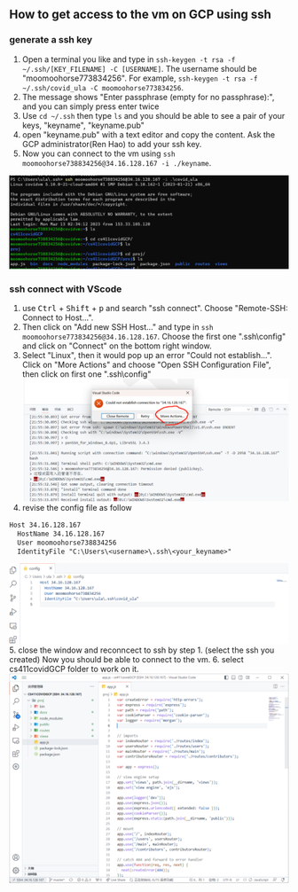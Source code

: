 ## How to get access to the vm on GCP using ssh

### generate a ssh key
1. Open a terminal you like and type in `ssh-keygen -t rsa -f ~/.ssh/[KEY_FILENAME] -C [USERNAME]`. The username should be "moomoohorse773834256". For example, `ssh-keygen -t rsa -f ~/.ssh/covid_ula -C moomoohorse773834256`.
2. The message shows "Enter passphrase (empty for no passphrase):", and you can simply press enter twice
3. Use `cd ~/.ssh` then type `ls` and you should be able to see a pair of your keys, "keyname", "keyname.pub"
4. open "keyname.pub" with a text editor and copy the content. Ask the GCP administrator(Ren Hao) to add your ssh key.
5. Now you can connect to the vm using `ssh moomoohorse738834256@34.16.128.167 -i ./keyname`.

![](./img/ssh_terminal.png)

### ssh connect with VScode
1. use <kbd>Ctrl</kbd> + <kbd>Shift</kbd> + <kbd>p</kbd> and search "ssh connect". Choose "Remote-SSH: Connect to Host...".
2. Then click on "Add new SSH Host..." and type in `ssh moomoohorse773834256@34.16.128.167`. Choose the first one "\.ssh\config" and click on "Connect" on the bottom right window.
3. Select "Linux", then it would pop up an error "Could not establish...". Click on "More Actions" and choose "Open SSH Configuration File", then click on first one "\.ssh\config"
![](./img/vscode_ssh_error.png)
4. revise the config file as follow
```linux
Host 34.16.128.167
  HostName 34.16.128.167
  User moomoohorse738834256
  IdentityFile "C:\Users\<username>\.ssh\<your_keyname>"
```
![](./img/vscode_ssh_config.png)
5. close the window and reconncect to ssh by step 1. (select the ssh you created) Now you should be able to connect to the vm.
6. select cs411covidGCP folder to work on it.
![](./img/vscode_ssh_success.png)


